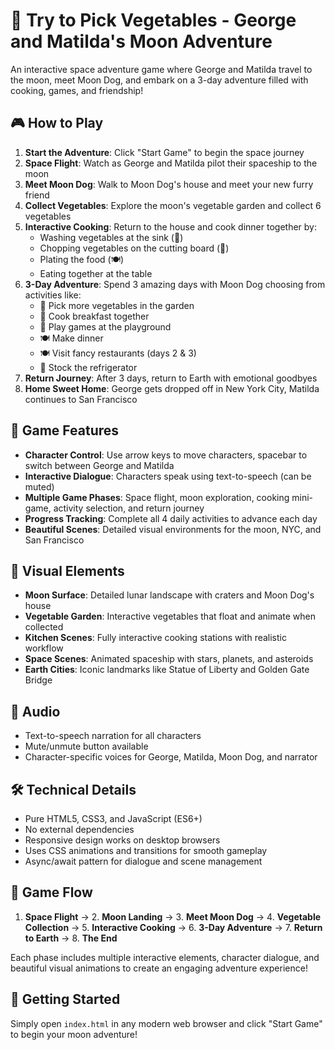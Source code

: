 # 🚀 Try to Pick Vegetables - George and Matilda's Moon Adventure

An interactive space adventure game where George and Matilda travel to the moon, meet Moon Dog, and embark on a 3-day adventure filled with cooking, games, and friendship!

## 🎮 How to Play

1. **Start the Adventure**: Click "Start Game" to begin the space journey
2. **Space Flight**: Watch as George and Matilda pilot their spaceship to the moon
3. **Meet Moon Dog**: Walk to Moon Dog's house and meet your new furry friend
4. **Collect Vegetables**: Explore the moon's vegetable garden and collect 6 vegetables
5. **Interactive Cooking**: Return to the house and cook dinner together by:
   - Washing vegetables at the sink (🛁)
   - Chopping vegetables on the cutting board (🔪)
   - Plating the food (🍽️)
   - Eating together at the table
6. **3-Day Adventure**: Spend 3 amazing days with Moon Dog choosing from activities like:
   - 🥕 Pick more vegetables in the garden
   - 🍳 Cook breakfast together
   - 🛝 Play games at the playground
   - 🍽️ Make dinner
   - 🍽️ Visit fancy restaurants (days 2 & 3)
   - 🧊 Stock the refrigerator
7. **Return Journey**: After 3 days, return to Earth with emotional goodbyes
8. **Home Sweet Home**: George gets dropped off in New York City, Matilda continues to San Francisco

## 🎯 Game Features

- **Character Control**: Use arrow keys to move characters, spacebar to switch between George and Matilda
- **Interactive Dialogue**: Characters speak using text-to-speech (can be muted)
- **Multiple Game Phases**: Space flight, moon exploration, cooking mini-game, activity selection, and return journey
- **Progress Tracking**: Complete all 4 daily activities to advance each day
- **Beautiful Scenes**: Detailed visual environments for the moon, NYC, and San Francisco

## 🎨 Visual Elements

- **Moon Surface**: Detailed lunar landscape with craters and Moon Dog's house
- **Vegetable Garden**: Interactive vegetables that float and animate when collected
- **Kitchen Scenes**: Fully interactive cooking stations with realistic workflow
- **Space Scenes**: Animated spaceship with stars, planets, and asteroids
- **Earth Cities**: Iconic landmarks like Statue of Liberty and Golden Gate Bridge

## 🎵 Audio

- Text-to-speech narration for all characters
- Mute/unmute button available
- Character-specific voices for George, Matilda, Moon Dog, and narrator

## 🛠️ Technical Details

- Pure HTML5, CSS3, and JavaScript (ES6+)
- No external dependencies
- Responsive design works on desktop browsers
- Uses CSS animations and transitions for smooth gameplay
- Async/await pattern for dialogue and scene management

## 🎪 Game Flow

1. **Space Flight** → 2. **Moon Landing** → 3. **Meet Moon Dog** → 4. **Vegetable Collection** → 5. **Interactive Cooking** → 6. **3-Day Adventure** → 7. **Return to Earth** → 8. **The End**

Each phase includes multiple interactive elements, character dialogue, and beautiful visual animations to create an engaging adventure experience!

## 🚀 Getting Started

Simply open `index.html` in any modern web browser and click "Start Game" to begin your moon adventure!